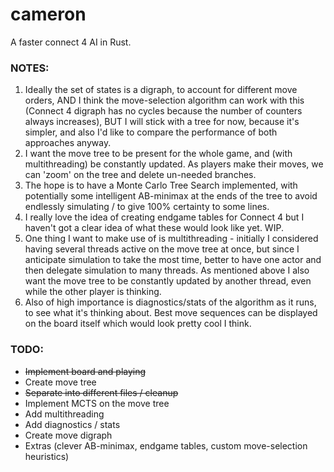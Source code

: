 # cameron
A faster connect 4 AI in Rust.

### NOTES:
1) Ideally the set of states is a digraph, to account for different move orders, AND I think the move-selection algorithm can work with this (Connect 4 digraph has no cycles because the number of counters always increases), BUT I will stick with a tree for now, because it's simpler, and also I'd like to compare the performance of both approaches anyway.
2) I want the move tree to be present for the whole game, and (with multithreading) be constantly updated. As players make their moves, we can 'zoom' on the tree and delete un-needed branches.
3) The hope is to have a Monte Carlo Tree Search implemented, with potentially some intelligent AB-minimax at the ends of the tree to avoid endlessly simulating / to give 100% certainty to some lines.
4) I really love the idea of creating endgame tables for Connect 4 but I haven't got a clear idea of what these would look like yet. WIP.
5) One thing I want to make use of is multithreading - initially I considered having several threads active on the move tree at once, but since I anticipate simulation to take the most time, better to have one actor and then delegate simulation to many threads. As mentioned above I also want the move tree to be constantly updated by another thread, even while the other player is thinking.
6) Also of high importance is diagnostics/stats of the algorithm as it runs, to see what it's thinking about. Best move sequences can be displayed on the board itself which would look pretty cool I think.

### TODO:
- ~~Implement board and playing~~
- Create move tree
- ~~Separate into different files / cleanup~~
- Implement MCTS on the move tree
- Add multithreading
- Add diagnostics / stats
- Create move digraph
- Extras (clever AB-minimax, endgame tables, custom move-selection heuristics)